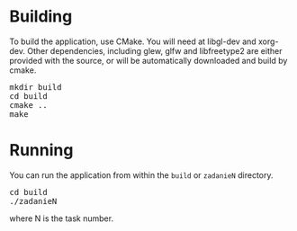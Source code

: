 Building
===
To build the application, use CMake. You will need at libgl-dev and xorg-dev.
Other dependencies, including glew, glfw and libfreetype2 are either provided
with the source, or will be automatically downloaded and build by cmake.

<pre>
mkdir build
cd build
cmake ..
make
</pre>

Running
===
You can run the application from within the `build` or `zadanieN` directory.

<pre>
cd build
./zadanieN
</pre>

where N is the task number.
